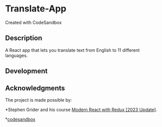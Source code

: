 # Translate-App
Created with CodeSandbox

## Description
A React app that lets you translate text from English to 11 different languages.

## Development

## Acknowledgments
The project is made possible by:

*Stephen Grider and his course [Modern React with Redux [2023 Update]](https://www.udemy.com/course/react-redux/).

*[codesandbox](https://codesandbox.io)
